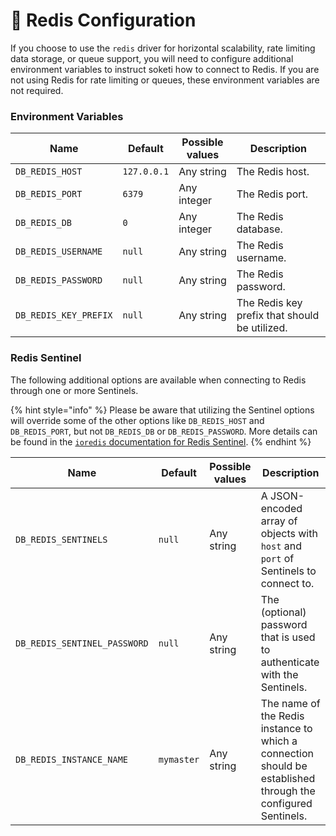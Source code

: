 # 🧠 Redis Configuration

If you choose to use the `redis` driver for horizontal scalability, rate limiting data storage, or queue support, you will need to configure additional environment variables to instruct soketi how to connect to Redis. If you are not using Redis for rate limiting or queues, these environment variables are not required.

### Environment Variables

| Name                  | Default     | Possible values | Description                                   |
| --------------------- | ----------- | --------------- | --------------------------------------------- |
| `DB_REDIS_HOST`       | `127.0.0.1` | Any string      | The Redis host.                               |
| `DB_REDIS_PORT`       | `6379`      | Any integer     | The Redis port.                               |
| `DB_REDIS_DB`         | `0`         | Any integer     | The Redis database.                           |
| `DB_REDIS_USERNAME`   | `null`      | Any string      | The Redis username.                           |
| `DB_REDIS_PASSWORD`   | `null`      | Any string      | The Redis password.                           |
| `DB_REDIS_KEY_PREFIX` | `null`      | Any string      | The Redis key prefix that should be utilized. |

### Redis Sentinel

The following additional options are available when connecting to Redis through one or more Sentinels.

{% hint style="info" %}
Please be aware that utilizing the Sentinel options will override some of the other options like `DB_REDIS_HOST` and `DB_REDIS_PORT`, but not `DB_REDIS_DB` or `DB_REDIS_PASSWORD`. More details can be found in the [`ioredis` documentation for Redis Sentinel](https://github.com/luin/ioredis#sentinel).
{% endhint %}

| Name                         | Default    | Possible values | Description                                                                                                                             |
| ---------------------------- | ---------- | --------------- | --------------------------------------------------------------------------------------------------------------------------------------- |
| `DB_REDIS_SENTINELS`         | `null`     | Any string      | A JSON-encoded array of objects with `host` and `port` of Sentinels to connect to.
| `DB_REDIS_SENTINEL_PASSWORD` | `null`     | Any string      | The (optional) password that is used to authenticate with the Sentinels.                                   |
| `DB_REDIS_INSTANCE_NAME`     | `mymaster` | Any string      | The name of the Redis instance to which a connection should be established through the configured Sentinels. |
